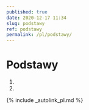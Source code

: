 ```yaml
---
published: true
date: 2020-12-17 11:34
slug: podstawy
ref: podstawy
permalink: /pl/podstawy/
---
```


# Podstawy

1. [Numer NIE]: /postawy/numer-nie
2. 

{% include _autolink_pl.md %}